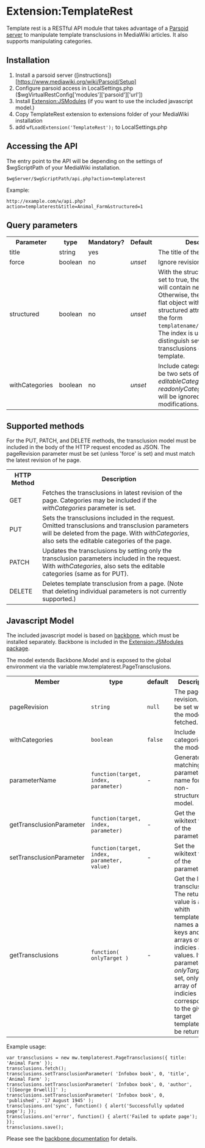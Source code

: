# Extension:TemplateRest

Template rest is a RESTful API module that takes advantage of a [Parsoid server](https://www.mediawiki.org/wiki/Parsoid) to manipulate template transclusions in MediaWiki articles.  It also supports manipulating categories.

## Installation

1. Install a parsoid server ([instructions])[https://www.mediawiki.org/wiki/Parsoid/Setup]
1. Configure parsoid access in LocalSettings.php ($wgVirtualRestConfig['modules']['parsoid']['url'])
1. Install [Extension:JSModules](https://github.com/AndreasJonsson/JSModules) (if you want to use the included javascript model.)
1. Copy TemplateRest extension to extensions folder of your MediaWiki installation
1. add <code>wfLoadExtension('TemplateRest');</code> to LocalSettings.php

## Accessing the API

The entry point to the API will be depending on the settings of $wgScriptPath of your MediaWiki installation.

    $wgServer/$wgScriptPath/api.php?action=templaterest

Example:

    http://example.com/w/api.php?action=templaterest&title=Animal_Farm&structured=1

## Query parameters

<table>
  <tr><th>Parameter</th><th>type</th><th>Mandatory?</th><th>Default</th><th>Description</th></tr>
  <tr><td>title</td><td>string</td><td>yes</td><td></td><td>The title of the article.</td></tr>
  <tr><td>force</td><td>boolean</td><td>no</td><td><i>unset</i></td><td>Ignore revision mismatch.</td></tr>
  <tr><td>structured</td><td>boolean</td><td>no</td><td><i>unset</i></td><td>With the structured parameter set to true, the produced result will contain nested objects.  Otherwise, the result will be a flat object with hierarcically structured attribute names on the form <code>templatename/index/parameter</code>.  The index is used to distinguish several transclusions of the same template.</td></tr>
  <tr><td>withCategories</td><td>boolean</td><td>no</td><td><i>unset</i></td><td>Include categories.  There will be two sets of categories: <em>editableCategories</em> and <em>readonlyCategories</em>.  The latter will be ignored on modifications.</td></tr>
</table>

## Supported methods

For the PUT, PATCH, and DELETE methods, the transclusion model must be included in the body of the HTTP request encoded as JSON.  The pageRevision parameter must be set (unless 'force' is set) and must match the latest revision of he page.

<table>
  <tr><th>HTTP Method</th><th>Description</th></tr>
  <tr><td>GET</td><td>Fetches the transclusions in latest revision of the page.  Categories may be included if the <em>withCategories</em> parameter is set.</td></tr>
  <tr><td>PUT</td><td>Sets the transclusions included in the request.  Omitted transclusions and transclusion parameters will be deleted from the page.  With <em>withCategories</em>, also sets the editable categories of the page.</td></tr>
  <tr><td>PATCH</td><td>Updates the transclusions by setting only the transclusion parameters included in the request.  With <em>withCategories</em>, also sets the editable categories (same as for PUT).</td></tr>
  <tr><td>DELETE</td><td>Deletes template transclusion from a page.  (Note that deleting individual parameters is not currently supported.)</td></tr>
</table>

## Javascript Model

The included javascript model is based on [backbone](http://backbonejs.org/), which must be installed separately.  Backbone is included in the [Extension:JSModules package](https://github.com/AndreasJonsson/JSModules).

The model extends Backbone.Model and is exposed to the global environment via the variable mw.templaterest.PageTransclusions.

<table>
  <tr><th>Member</th><th>type</th><th>default</th><th>Description</th></tr>
  <tr><td>pageRevision</td><td><code>string</code></td><td><code>null</code></td><td>The page revision.  Will be set when the model is fetched.</td></tr>
  <tr><td>withCategories</td><td><code>boolean</code></td><td><code>false</code></td><td>Include categories in the model.</td></tr>
  <tr><td>parameterName</td><td><code>function(target, index, parameter)</code></td><td>-</td><td>Generate a matching parameter name for the non-structured model.</td></tr>
  <tr><td>getTransclusionParameter</td><td><code>function(target, index, parameter)</code></td><td>-</td><td>Get the wikitext value of the parameter.</td></tr>
  <tr><td>setTransclusionParameter</td><td><code>function(target, index, parameter, value)</code></td><td>-</td><td>Set the wikitext value of the parameter.</td></tr>
  <tr><td>getTransclusions</td><td><code>function( onlyTarget )</code></td><td>-</td><td>Get the list of transclusions.  The returned value is a map whith template names as keys and arrays of indicies as values.  If the parameter <em>onlyTarget</em> is set, only the array of indicies corresponding to the given target template will be returned.</td></tr>
</table>

Example usage:

    var transclusions = new mw.templaterest.PageTransclusions({ title: 'Animal Farm' });
    transclusions.fetch();
    transclusions.setTransclusionParameter( 'Infobox book', 0, 'title', 'Animal Farm' );
    transclusions.setTransclusionParameter( 'Infobox book', 0, 'author', '[[George Orwell]]' );
    transclusions.setTransclusionParameter( 'Infobox book', 0, 'published', '17 August 1945' );
    transclusions.on('sync', function() { alert('Successfully updated page'); });
    transclusions.on('error', function() { alert('Failed to update page'); });
    transclusions.save();

Please see the [backbone documentation](http://backbonejs.org/) for details.
